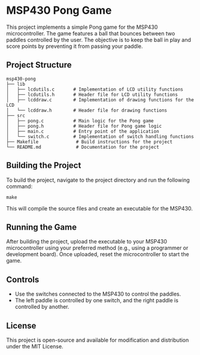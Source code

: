 # MSP430 Pong Game

This project implements a simple Pong game for the MSP430 microcontroller. The game features a ball that bounces between two paddles controlled by the user. The objective is to keep the ball in play and score points by preventing it from passing your paddle.

## Project Structure

```
msp430-pong
├── lib
│   ├── lcdutils.c       # Implementation of LCD utility functions
│   ├── lcdutils.h       # Header file for LCD utility functions
│   ├── lcddraw.c        # Implementation of drawing functions for the LCD
│   └── lcddraw.h        # Header file for drawing functions
├── src
│   ├── pong.c           # Main logic for the Pong game
│   ├── pong.h           # Header file for Pong game logic
│   ├── main.c           # Entry point of the application
│   └── switch.c         # Implementation of switch handling functions
├── Makefile              # Build instructions for the project
└── README.md             # Documentation for the project
```

## Building the Project

To build the project, navigate to the project directory and run the following command:

```
make
```

This will compile the source files and create an executable for the MSP430.

## Running the Game

After building the project, upload the executable to your MSP430 microcontroller using your preferred method (e.g., using a programmer or development board). Once uploaded, reset the microcontroller to start the game.

## Controls

- Use the switches connected to the MSP430 to control the paddles.
- The left paddle is controlled by one switch, and the right paddle is controlled by another.

## License

This project is open-source and available for modification and distribution under the MIT License.